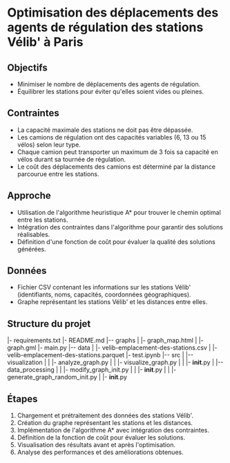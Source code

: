 # Optimisation des déplacements des agents de régulation des stations Vélib' à Paris

## Objectifs
- Minimiser le nombre de déplacements des agents de régulation.
- Équilibrer les stations pour éviter qu'elles soient vides ou pleines.

## Contraintes
- La capacité maximale des stations ne doit pas être dépassée.
- Les camions de régulation ont des capacités variables (6, 13 ou 15 vélos) selon leur type.
- Chaque camion peut transporter un maximum de 3 fois sa capacité en vélos durant sa tournée de régulation.
- Le coût des déplacements des camions est déterminé par la distance parcourue entre les stations.

## Approche
- Utilisation de l'algorithme heuristique A* pour trouver le chemin optimal entre les stations.
- Intégration des contraintes dans l'algorithme pour garantir des solutions réalisables.
- Définition d'une fonction de coût pour évaluer la qualité des solutions générées.

## Données
- Fichier CSV contenant les informations sur les stations Vélib' (identifiants, noms, capacités, coordonnées géographiques).
- Graphe représentant les stations Vélib' et les distances entre elles.

## Structure du projet
|- requirements.txt
|- README.md
|-- graphs
|   |- graph_map.html
|   |- graph.gml
|- main.py
|-- data
|   |- velib-emplacement-des-stations.csv
|   |- velib-emplacement-des-stations.parquet
|- test.ipynb
|-- src
|   |-- visualization
|   |   |- analyze_graph.py
|   |   |- visualize_graph.py
|   |   |- __init__.py
|   |-- data_processing
|   |   |- modify_graph_init.py
|   |   |- __init__.py
|   |   |- generate_graph_random_init.py
|   |- __init__.py

## Étapes
1. Chargement et prétraitement des données des stations Vélib'.
2. Création du graphe représentant les stations et les distances.
3. Implémentation de l'algorithme A* avec intégration des contraintes.
4. Définition de la fonction de coût pour évaluer les solutions.
5. Visualisation des résultats avant et après l'optimisation.
6. Analyse des performances et des améliorations obtenues.


